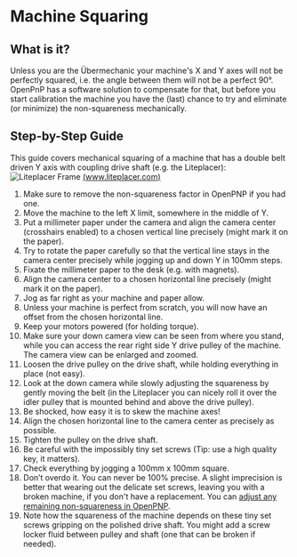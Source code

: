 # Machine Squaring 

## What is it?

Unless you are the Übermechanic your machine's X and Y axes will not be perfectly squared, i.e. the angle between them will not be a perfect 90°. OpenPnP has a software solution to compensate for that, but before you start calibration the machine you have the (last) chance to try and eliminate (or minimize) the non-squareness mechanically. 

## Step-by-Step Guide

This guide covers mechanical squaring of a machine that has a double belt driven Y axis with coupling drive shaft (e.g. the Liteplacer):
![Liteplacer Frame](https://www.liteplacer.com/wp-content/uploads/2014/02/Liteplacer_v1_2_frame.png)
[(www.liteplacer.com)](https://liteplacer.com/the-machine/assembly-instructions/frame-step-17-finished-frame/)

1. Make sure to remove the non-squareness factor in OpenPNP if you had one.
2. Move the machine to the left X limit, somewhere in the middle of Y.
3. Put a millimeter paper under the camera and align the camera center (crosshairs enabled) to a chosen vertical line precisely (might mark it on the paper).
4. Try to rotate the paper carefully so that the vertical line stays in the camera center precisely while jogging up and down Y in 100mm steps.
5. Fixate the millimeter paper to the desk (e.g. with magnets). 
6. Align the camera center to a chosen horizontal line precisely (might mark it on the paper).
7. Jog as far right as your machine and paper allow.
8. Unless your machine is perfect from scratch, you will now have an offset from the chosen horizontal line. 
9. Keep your motors powered (for holding torque).
10. Make sure your down camera view can be seen from where you stand, while you can access the rear right side Y drive pulley of the machine. The camera view can be enlarged and zoomed. 
11. Loosen the drive pulley on the drive shaft, while holding everything in place (not easy). 
12. Look at the down camera while slowly adjusting the squareness by gently moving the belt (in the Liteplacer you can nicely roll it over the idler pulley that is mounted behind and above the drive pulley).
13. Be shocked, how easy it is to skew the machine axes! 
14. Align the chosen horizontal line to the camera center as precisely as possible.
15. Tighten the pulley on the drive shaft. 
16. Be careful with the impossibly tiny set screws (Tip: use a high quality key, it matters). 
17. Check everything by jogging a 100mm x 100mm square.
18. Don’t overdo it. You can never be 100% precise. A slight imprecision is better that wearing out the delicate set screws, leaving you with a broken machine, if you don't have a replacement. You can [adjust any remaining non-squareness in OpenPNP](https://github.com/openpnp/openpnp/wiki/GcodeDriver#non-squareness-compensation).  
19. Note how the squareness of the machine depends on these tiny set screws gripping on the polished drive shaft. You might add a screw locker fluid between pulley and shaft (one that can be broken if needed). 

